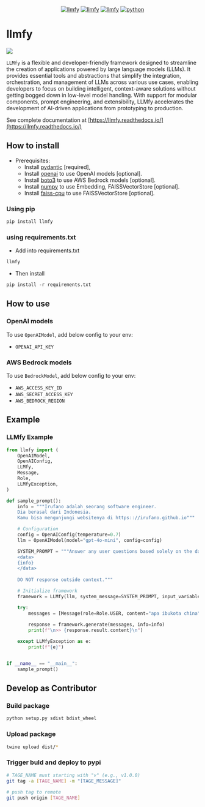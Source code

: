 
<div align="center">

  <a href="https://img.shields.io/github/actions/workflow/status/irufano/llmfy/publish.yml">![llmfy](https://img.shields.io/github/actions/workflow/status/irufano/llmfy/publish.yml?style=for-the-badge&logo=pypi&logoColor=blue&label=publish
  )</a>
  <a href="https://pypi.org/project/llmfy/0.4.2">![llmfy](https://img.shields.io/badge/llmfy-V0.4.2-31CA9C.svg?style=for-the-badge&logo=pypi&logoColor=yellow)</a>
  <a href="https://pypi.org/project/llmfy/">![llmfy](https://img.shields.io/pypi/v/llmfy?style=for-the-badge&label=llmfy%20latest%20version&labelColor=691DC6&color=B77309)</a>
  <a href="">![python](https://img.shields.io/badge/python->=3.12-4392FF.svg?style=for-the-badge&logo=python&logoColor=4392FF)</a>

</div>

# llmfy

![](llmfy-banner.png)

`LLMfy` is a flexible and developer-friendly framework designed to streamline the creation of applications powered by large language models (LLMs). It provides essential tools and abstractions that simplify the integration, orchestration, and management of LLMs across various use cases, enabling developers to focus on building intelligent, context-aware solutions without getting bogged down in low-level model handling. With support for modular components, prompt engineering, and extensibility, LLMfy accelerates the development of AI-driven applications from prototyping to production.

See complete documentation at [https://llmfy.readthedocs.io/](https://llmfy.readthedocs.io/)

## How to install

- Prerequisites:
  - Install [pydantic](https://pypi.org/project/pydantic) [required], 
  - Install [openai](https://pypi.org/project/openai) to use OpenAI models [optional].
  - Install [boto3](https://pypi.org/project/boto3/) to use AWS Bedrock models [optional].
  - Install [numpy](https://pypi.org/project/numpy/) to use Embedding, FAISSVectorStore [optional].
  - Install [faiss-cpu](https://pypi.org/project/faiss-cpu/) to use FAISSVectorStore [optional].

### Using pip
```sh
pip install llmfy
```
### using requirements.txt
- Add into requirements.txt
```txt
llmfy
```
- Then install
```txt
pip install -r requirements.txt
```

## How to use
### OpenAI models
To use `OpenAIModel`, add below config to your env:
- `OPENAI_API_KEY`

### AWS Bedrock models
To use `BedrockModel`, add below config to your env:
- `AWS_ACCESS_KEY_ID` 
- `AWS_SECRET_ACCESS_KEY` 
- `AWS_BEDROCK_REGION`

## Example
### LLMfy Example
```python
from llmfy import (
    OpenAIModel,
    OpenAIConfig,
    LLMfy,
    Message,
    Role,
    LLMfyException,
)

def sample_prompt():
    info = """Irufano adalah seorang software engineer.
    Dia berasal dari Indonesia.
    Kamu bisa mengunjungi websitenya di https:://irufano.github.io"""

    # Configuration
    config = OpenAIConfig(temperature=0.7)
    llm = OpenAIModel(model="gpt-4o-mini", config=config)

    SYSTEM_PROMPT = """Answer any user questions based solely on the data below:
    <data>
    {info}
    </data>
    
    DO NOT response outside context."""

    # Initialize framework
    framework = LLMfy(llm, system_message=SYSTEM_PROMPT, input_variables=["info"])

    try:
        messages = [Message(role=Role.USER, content="apa ibukota china")]
       
        response = framework.generate(messages, info=info)
        print(f"\n>> {response.result.content}\n")

    except LLMfyException as e:
        print(f"{e}")


if __name__ == "__main__":
    sample_prompt()
```

## Develop as Contributor

### Build package
```sh
python setup.py sdist bdist_wheel
```

### Upload package
```sh
twine upload dist/*
```

### Trigger buld and deploy to pypi
```sh
# TAGE_NAME must starting with "v" (e.g., v1.0.0)
git tag -a [TAGE_NAME] -m "[TAGE_MESSAGE]"
 
# push tag to remote
git push origin [TAGE_NAME]
```

